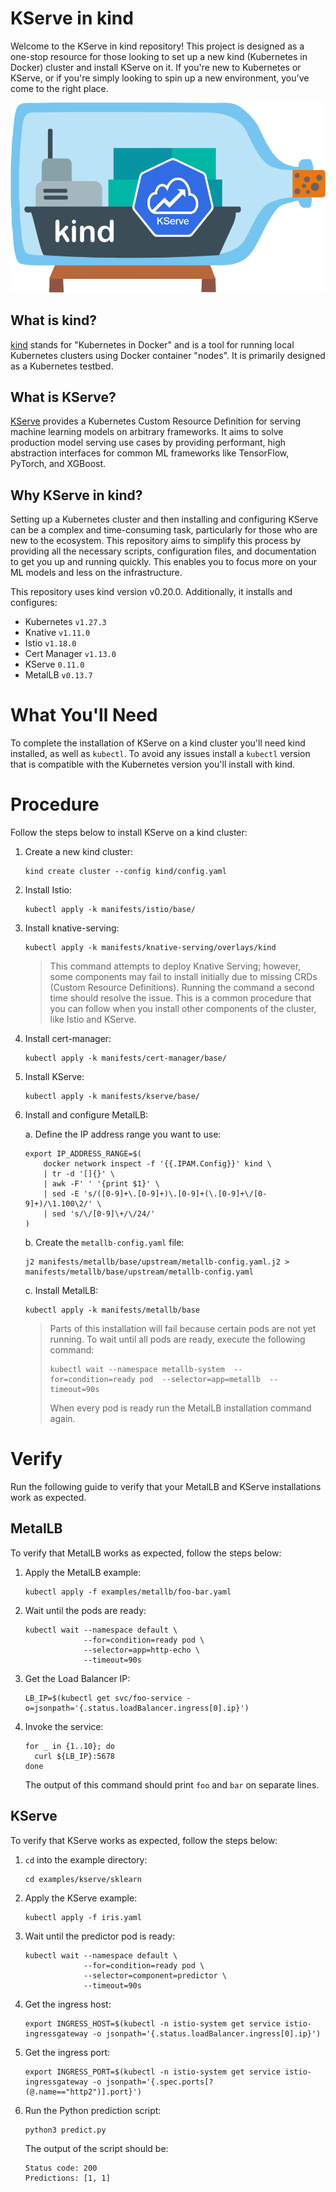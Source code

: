 # KServe in kind

Welcome to the KServe in kind repository! This project is designed as a one-stop resource for those looking to set up
a new kind (Kubernetes in Docker) cluster and install KServe on it. If you're new to Kubernetes or KServe, or if you're
simply looking to spin up a new environment, you've come to the right place.

![kserve-in-kind](images/kind-kserve.png)

## What is kind?

[kind](https://kind.sigs.k8s.io/) stands for "Kubernetes in Docker" and is a tool for running local Kubernetes clusters
using Docker container "nodes". It is primarily designed as a Kubernetes testbed.

## What is KServe?

[KServe](https://kserve.github.io/) provides a Kubernetes Custom Resource Definition for serving machine learning models
on arbitrary frameworks. It aims to solve production model serving use cases by providing performant, high abstraction
interfaces for common ML frameworks like TensorFlow, PyTorch, and XGBoost.

## Why KServe in kind?

Setting up a Kubernetes cluster and then installing and configuring KServe can be a complex and time-consuming task,
particularly for those who are new to the ecosystem. This repository aims to simplify this process by providing all the
necessary scripts, configuration files, and documentation to get you up and running quickly. This enables you to focus
more on your ML models and less on the infrastructure.

This repository uses kind version v0.20.0. Additionally, it installs and configures:

- Kubernetes `v1.27.3`
- Knative `v1.11.0`
- Istio `v1.18.0`
- Cert Manager `v1.13.0`
- KServe `0.11.0`
- MetalLB `v0.13.7`

# What You'll Need

To complete the installation of KServe on a kind cluster you'll need kind installed, as well as `kubectl`. To avoid
any issues install a `kubectl` version that is compatible with the Kubernetes version you'll install with kind.

# Procedure

Follow the steps below to install KServe on a kind cluster:

1. Create a new kind cluster:

   ```shell
   kind create cluster --config kind/config.yaml
   ```

1. Install Istio:

   ```shell
   kubectl apply -k manifests/istio/base/
   ```

1. Install knative-serving:
   ```shell
   kubectl apply -k manifests/knative-serving/overlays/kind
   ```

    > This command attempts to deploy Knative Serving; however, some components may fail to install initially due to missing CRDs (Custom Resource Definitions). Running the command a second time should resolve the issue. This is a common procedure that you can follow when you install other components of the cluster, like Istio and KServe.

1. Install cert-manager:

    ```shell
    kubectl apply -k manifests/cert-manager/base/
    ```

1. Install KServe:

   ```shell
   kubectl apply -k manifests/kserve/base/
   ```

1. Install and configure MetalLB:

    a. Define the IP address range you want to use:

    ```shell
    export IP_ADDRESS_RANGE=$(
        docker network inspect -f '{{.IPAM.Config}}' kind \
        | tr -d '[]{}' \
        | awk -F' ' '{print $1}' \
        | sed -E 's/([0-9]+\.[0-9]+)\.[0-9]+(\.[0-9]+\/[0-9]+)/\1.100\2/' \
        | sed 's/\/[0-9]\+/\/24/'
    )
    ```
    
    b. Create the `metallb-config.yaml` file:

    ```shell
    j2 manifests/metallb/base/upstream/metallb-config.yaml.j2 > manifests/metallb/base/upstream/metallb-config.yaml
    ```

    c. Install MetalLB:

    ```shell
    kubectl apply -k manifests/metallb/base
    ```

    > Parts of this installation will fail because certain pods are not yet running. To wait until all pods are ready, execute the following command:
    > ```shell
    > kubectl wait --namespace metallb-system  --for=condition=ready pod  --selector=app=metallb  --timeout=90s
    > ```
    > When every pod is ready run the MetalLB installation command again.

# Verify

Run the following guide to verify that your MetalLB and KServe installations work as expected.

## MetalLB

To verify that MetalLB works as expected, follow the steps below:

1. Apply the MetalLB example:

   ```shell
   kubectl apply -f examples/metallb/foo-bar.yaml
   ```

1. Wait until the pods are ready:

   ```shell
   kubectl wait --namespace default \
                --for=condition=ready pod \
                --selector=app=http-echo \
                --timeout=90s
   ```

1. Get the Load Balancer IP:

   ```shell
   LB_IP=$(kubectl get svc/foo-service -o=jsonpath='{.status.loadBalancer.ingress[0].ip}')
   ```

1. Invoke the service:

   ```shell
   for _ in {1..10}; do
     curl ${LB_IP}:5678
   done
   ```

   The output of this command should print `foo` and `bar` on separate lines.

## KServe

To verify that KServe works as expected, follow the steps below:

1. `cd` into the example directory:

   ```shell
   cd examples/kserve/sklearn
   ```

1. Apply the KServe example:

   ```shell
   kubectl apply -f iris.yaml
   ```

1. Wait until the predictor pod is ready:

   ```shell
   kubectl wait --namespace default \
                --for=condition=ready pod \
                --selector=component=predictor \
                --timeout=90s
   ```

1. Get the ingress host:

   ```shell
   export INGRESS_HOST=$(kubectl -n istio-system get service istio-ingressgateway -o jsonpath='{.status.loadBalancer.ingress[0].ip}')
   ```

1. Get the ingress port:

   ```shell
   export INGRESS_PORT=$(kubectl -n istio-system get service istio-ingressgateway -o jsonpath='{.spec.ports[?(@.name=="http2")].port}')
   ```

1. Run the Python prediction script:

   ```
   python3 predict.py
   ```

   The output of the script should be:

   ```shell
   Status code: 200
   Predictions: [1, 1]
   ```
